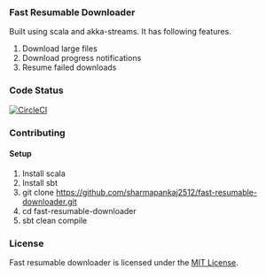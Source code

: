 ### Fast Resumable Downloader

Built using scala and akka-streams. It has following features.
1. Download large files
2. Download progress notifications
3. Resume failed downloads

### Code Status
[![CircleCI](https://circleci.com/gh/sharmapankaj2512/resumable-downloader-scala-akka.svg?style=svg)](https://circleci.com/gh/sharmapankaj2512/resumable-downloader-scala-akka)

### Contributing

#### Setup
1. Install scala
2. Install sbt
3. git clone https://github.com/sharmapankaj2512/fast-resumable-downloader.git
4. cd fast-resumable-downloader
5. sbt clean compile

### License
Fast resumable downloader is licensed under the [MIT License](https://opensource.org/licenses/MIT).
